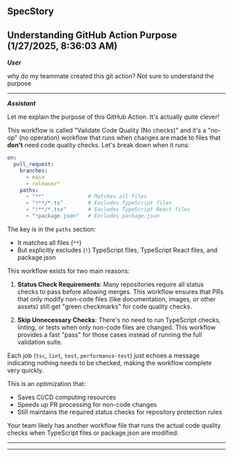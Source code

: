 ## SpecStory

## Understanding GitHub Action Purpose (1/27/2025, 8:36:03 AM)

_**User**_

why do my teammate created this git action? Not sure to understand the purpose

---

_**Assistant**_

Let me explain the purpose of this GitHub Action. It's actually quite clever!

This workflow is called "Validate Code Quality (No checks)" and it's a "no-op" (no operation) workflow that runs when changes are made to files that **don't** need code quality checks. Let's break down when it runs:

```yaml
on:
  pull_request:
    branches:
      - main
      - release/*
    paths:
      - "**"              # Matches all files
      - "!**/*.ts"        # Excludes TypeScript files
      - "!**/*.tsx"       # Excludes TypeScript React files
      - "!package.json"   # Excludes package.json
```

The key is in the `paths` section:
- It matches all files (`**`)
- But explicitly excludes (`!`) TypeScript files, TypeScript React files, and package.json

This workflow exists for two main reasons:

1. **Status Check Requirements**: Many repositories require all status checks to pass before allowing merges. This workflow ensures that PRs that only modify non-code files (like documentation, images, or other assets) still get "green checkmarks" for code quality checks.

2. **Skip Unnecessary Checks**: There's no need to run TypeScript checks, linting, or tests when only non-code files are changed. This workflow provides a fast "pass" for those cases instead of running the full validation suite.

Each job (`tsc`, `lint`, `test`, `performance-test`) just echoes a message indicating nothing needs to be checked, making the workflow complete very quickly.

This is an optimization that:
- Saves CI/CD computing resources
- Speeds up PR processing for non-code changes
- Still maintains the required status checks for repository protection rules

Your team likely has another workflow file that runs the actual code quality checks when TypeScript files or package.json are modified.

---



---

